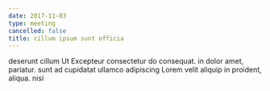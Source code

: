 ```yaml
---
date: 2017-11-03
type: meeting
cancelled: false
title: cillum ipsum sunt officia
---
```

deserunt cillum Ut Excepteur consectetur do consequat. in dolor amet, pariatur. sunt ad cupidatat ullamco adipiscing Lorem velit aliquip in proident, aliqua. nisi